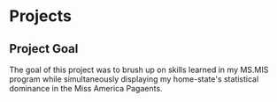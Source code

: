# Projects

## Project Goal

The goal of this project was to brush up on skills learned in my MS.MIS program while simultaneously displaying my home-state's statistical dominance in the Miss America Pagaents. 
